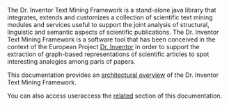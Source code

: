 The Dr. Inventor Text Mining Framework is a stand-alone java library that integrates, extends and customizes a collection of scientific text mining modules and services
useful to support the joint analysis of structural, linguistic and semantic aspects of scientific publications. The Dr. Inventor Text Mining Framework is a software tool that has been conceived in the context of the European Project [Dr. Inventor](http://drinventor.eu/ "Dr. Inventor Project Homepage") in order to support the extraction of graph-based representations of scientific articles to spot interesting analogies among paris of papers.

This documentation provides an [architectural overview](Components) of the Dr. Inventor Text Mining Framework.

You can also access useraccess the [related](Components) section of this documentation.




